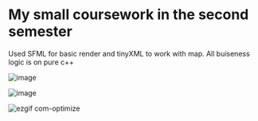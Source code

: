 # My small coursework in the second semester
Used SFML for basic render and tinyXML to work with map. All buiseness logic is on pure c++

![image](https://github.com/ATartarus/Game/assets/118668228/198aad39-5347-4465-a4ff-d391720eed8e)

![image](https://github.com/ATartarus/Game/assets/118668228/f44cef90-e11e-4282-9d33-3906260938fc)

![ezgif com-optimize](https://github.com/ATartarus/Game/assets/118668228/57cfa770-8efa-42f7-aa0e-572cfcde6df9)
